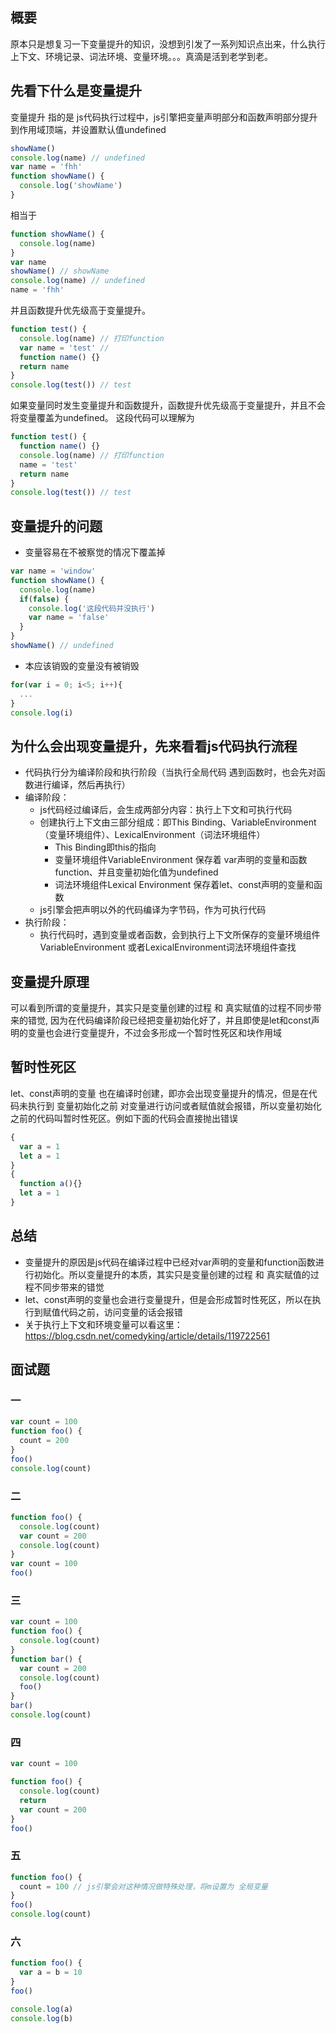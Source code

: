 ## 概要
原本只是想复习一下变量提升的知识，没想到引发了一系列知识点出来，什么执行上下文、环境记录、词法环境、变量环境。。。真滴是活到老学到老。
## 先看下什么是变量提升
变量提升 指的是 js代码执行过程中，js引擎把变量声明部分和函数声明部分提升到作用域顶端，并设置默认值undefined
```js
showName()
console.log(name) // undefined
var name = 'fhh'
function showName() {
  console.log('showName')
}
```
相当于
```js
function showName() {
  console.log(name)
}
var name
showName() // showName
console.log(name) // undefined
name = 'fhh'
```
并且函数提升优先级高于变量提升。
```js
function test() {
  console.log(name) // 打印function
  var name = 'test' // 
  function name() {}
  return name 
}
console.log(test()) // test
```
如果变量同时发生变量提升和函数提升，函数提升优先级高于变量提升，并且不会将变量覆盖为undefined。
这段代码可以理解为
```js
function test() {
  function name() {}
  console.log(name) // 打印function
  name = 'test'
  return name 
}
console.log(test()) // test
```
## 变量提升的问题
+ 变量容易在不被察觉的情况下覆盖掉
```js
var name = 'window'
function showName() {
  console.log(name)
  if(false) {
    console.log('这段代码并没执行')
    var name = 'false'
  }
}
showName() // undefined
```
+ 本应该销毁的变量没有被销毁
```js
for(var i = 0; i<5; i++){
  ...
}
console.log(i)
```
## 为什么会出现变量提升，先来看看js代码执行流程
+ 代码执行分为编译阶段和执行阶段（当执行全局代码 遇到函数时，也会先对函数进行编译，然后再执行）
+ 编译阶段：
  + js代码经过编译后，会生成两部分内容：执行上下文和可执行代码
  + 创建执行上下文由三部分组成：即This Binding、VariableEnvironment（变量环境组件）、LexicalEnvironment（词法环境组件）
    + This Binding即this的指向
    + 变量环境组件VariableEnvironment 保存着 var声明的变量和函数function、并且变量初始化值为undefined
    + 词法环境组件Lexical Environment 保存着let、const声明的变量和函数
  + js引擎会把声明以外的代码编译为字节码，作为可执行代码
+ 执行阶段：
  + 执行代码时，遇到变量或者函数，会到执行上下文所保存的变量环境组件VariableEnvironment 或者LexicalEnvironment词法环境组件查找
## 变量提升原理
可以看到所谓的变量提升，其实只是变量创建的过程 和 真实赋值的过程不同步带来的错觉, 因为在代码编译阶段已经把变量初始化好了，并且即使是let和const声明的变量也会进行变量提升，不过会多形成一个暂时性死区和块作用域
## 暂时性死区
let、const声明的变量 也在编译时创建，即亦会出现变量提升的情况，但是在代码未执行到 变量初始化之前 对变量进行访问或者赋值就会报错，所以变量初始化之前的代码叫暂时性死区。例如下面的代码会直接抛出错误
```js
{
  var a = 1
  let a = 1 
}
{
  function a(){}
  let a = 1 
}
```
## 总结
+ 变量提升的原因是js代码在编译过程中已经对var声明的变量和function函数进行初始化。所以变量提升的本质，其实只是变量创建的过程 和 真实赋值的过程不同步带来的错觉
+ let、const声明的变量也会进行变量提升，但是会形成暂时性死区，所以在执行到赋值代码之前，访问变量的话会报错
+ 关于执行上下文和环境变量可以看这里：https://blog.csdn.net/comedyking/article/details/119722561


## 面试题
### 一
```js
var count = 100
function foo() {
  count = 200
}
foo()
console.log(count)

```

### 二
```js
function foo() {
  console.log(count)
  var count = 200
  console.log(count)
}
var count = 100
foo()
```

### 三

```js
var count = 100
function foo() {
  console.log(count)
}
function bar() {
  var count = 200
  console.log(count)
  foo()
}
bar()
console.log(count)
```

### 四
```js
var count = 100

function foo() {
  console.log(count)
  return
  var count = 200
}
foo()
```

### 五
```js
function foo() {
  count = 100 // js引擎会对这种情况做特殊处理，将m设置为 全局变量
}
foo()
console.log(count)

```

### 六
```js
function foo() {
  var a = b = 10
}
foo()

console.log(a)
console.log(b)
```